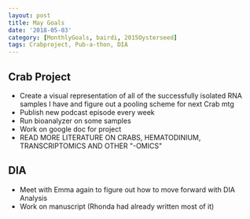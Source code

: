 ```yaml
---
layout: post
title: May Goals
date: '2018-05-03'
category: [MonthlyGoals, bairdi, 2015Oysterseed]
tags: Crabproject, Pub-a-thon, DIA
---
```

## Crab Project
- Create a visual representation of all of the successfully isolated RNA samples I have and figure out a pooling scheme for next Crab mtg
- Publish new podcast episode every week
- Run bioanalyzer on some samples
- Work on google doc for project
- READ MORE LITERATURE ON CRABS, HEMATODINIUM, TRANSCRIPTOMICS AND OTHER "-OMICS"

## DIA
- Meet with Emma again to figure out how to move forward with DIA Analysis
- Work on manuscript (Rhonda had already written most of it)
